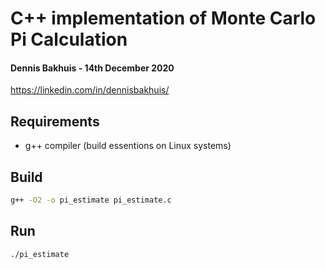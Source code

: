 # C++ implementation of Monte Carlo Pi Calculation

#### Dennis Bakhuis - 14th December 2020
https://linkedin.com/in/dennisbakhuis/

## Requirements
- g++ compiler (build essentions on Linux systems)

## Build
```bash
g++ -O2 -o pi_estimate pi_estimate.c
```

## Run
```bash
./pi_estimate
```

